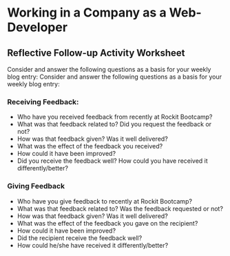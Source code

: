 # Working in a Company as a Web-Developer
## Reflective Follow-up Activity Worksheet

Consider and answer the following questions as a basis for your weekly blog entry:Consider and answer the following questions as a basis for your weekly blog entry:

### Receiving Feedback:- Who have you received feedback from recently at Rockit Bootcamp? - What was that feedback related to? Did you request the feedback or not? - How was that feedback given? Was it well delivered? - What was the effect of the feedback you received? - How could it have been improved? - Did you receive the feedback well? How could you have received it differently/better?### Giving Feedback- Who have you give feedback to recently at Rockit Bootcamp? - What was that feedback related to? Was the feedback requested or not? - How was that feedback given? Was it well delivered? - What was the effect of the feedback you gave on the recipient? - How could it have been improved? - Did the recipient receive the feedback well? 
- How could he/she have received it differently/better?
